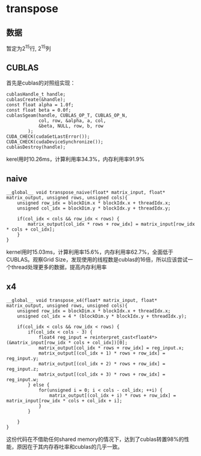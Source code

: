 # transpose

## 数据

暂定为$2^{15}$行, $2^{15}$列

## CUBLAS

首先是cublas的对照组实现：
```cuda
cublasHandle_t handle;
cublasCreate(&handle);
const float alpha = 1.0f;
const float beta = 0.0f;
cublasSgeam(handle, CUBLAS_OP_T, CUBLAS_OP_N,
            col, row, &alpha, a, col,
            &beta, NULL, row, b, row
        );
CUDA_CHECK(cudaGetLastError());
CUDA_CHECK(cudaDeviceSynchronize());
cublasDestroy(handle);
```

kerel用时10.26ms，计算利用率34.3%，内存利用率91.9%

## naive

```cuda
__global__ void transpose_naive(float* matrix_input, float* matrix_output, unsigned rows, unsigned cols){
    unsigned row_idx = blockDim.x * blockIdx.x + threadIdx.x;
    unsigned col_idx = blockDim.y * blockIdx.y + threadIdx.y;

    if(col_idx < cols && row_idx < rows) {
        matrix_output[col_idx * rows + row_idx] = matrix_input[row_idx * cols + col_idx];
    }
}
```

kernel用时15.03ms，计算利用率15.6%，内存利用率62.7%，全面低于CUBLAS。观察Grid Size，发现使用的线程数是cublas的16倍，所以应该尝试一个thread处理更多的数据，提高内存利用率

## x4

```cuda
__global__ void transpose_x4(float* matrix_input, float* matrix_output, unsigned rows, unsigned cols){
    unsigned row_idx = blockDim.x * blockIdx.x + threadIdx.x;
    unsigned col_idx = 4 * (blockDim.y * blockIdx.y + threadIdx.y);

    if(col_idx < cols && row_idx < rows) {
        if(col_idx < cols - 3) {
            float4 reg_input = reinterpret_cast<float4*>(&matrix_input[row_idx * cols + col_idx])[0];
            matrix_output[col_idx * rows + row_idx] = reg_input.x;
            matrix_output[(col_idx + 1) * rows + row_idx] = reg_input.y;
            matrix_output[(col_idx + 2) * rows + row_idx] = reg_input.z;
            matrix_output[(col_idx + 3) * rows + row_idx] = reg_input.w;
        } else {
            for(unsigned i = 0; i < cols - col_idx; ++i) {
                matrix_output[(col_idx + i) * rows + row_idx] = matrix_input[row_idx * cols + col_idx + i];
            }
        }
        
    } 
}
```

这份代码在不借助任何shared memory的情况下，达到了cublas转置98%的性能，原因在于其内存吞吐率和cublas的几乎一致。



